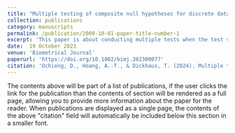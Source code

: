 ```yaml
---
title: "Multiple testing of composite null hypotheses for discrete data using randomized p-values"
collection: publications
category: manuscripts
permalink: /publication/2009-10-01-paper-title-number-1
excerpt: 'This paper is about conducting multiple tests when the test statistic is discrete and the hypotheses of interest are composite'
date:  19 October 2023
venue: 'Biometrical Journal'
paperurl: 'https://doi.org/10.1002/bimj.202300077'
citation: 'Ochieng, D., Hoang, A.-T., & Dickhaus, T. (2024). Multiple testing of composite nullhypotheses for discrete data using randomized 𝑝-values. Biometrical Journal, 66, 2300077.https://doi.org/10.1002/bimj.202300077'
---
```

The contents above will be part of a list of publications, if the user clicks the link for the publication than the contents of section will be rendered as a full page, allowing you to provide more information about the paper for the reader. When publications are displayed as a single page, the contents of the above "citation" field will automatically be included below this section in a smaller font.
